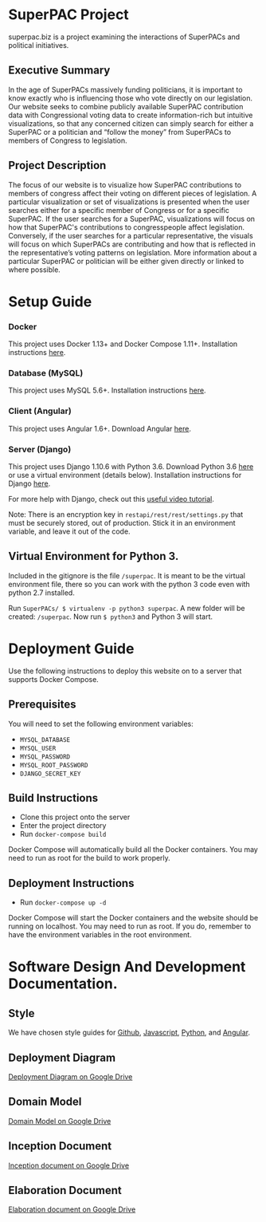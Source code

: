 # SuperPAC Project

superpac.biz is a project examining the interactions of SuperPACs and political initiatives.

## Executive Summary

In the age of SuperPACs massively funding politicians, it is important to know exactly who is influencing those who vote directly on our legislation. Our website seeks to combine publicly available SuperPAC contribution data with Congressional voting data to create information-rich but intuitive visualizations, so that any concerned citizen can simply search for either a SuperPAC or a politician and “follow the money” from SuperPACs to members of Congress to legislation.

## Project Description

The focus of our website is to visualize how SuperPAC contributions to members of congress affect their voting on different pieces of legislation. A particular visualization or set of visualizations is presented when the user searches either for a specific member of Congress or for a specific SuperPAC. If the user searches for a SuperPAC, visualizations will focus on how that SuperPAC's contributions to congresspeople affect legislation. Conversely, if the user searches for a particular representative, the visuals will focus on which SuperPACs are contributing and how that is reflected in the representative’s voting patterns on legislation. More information about a particular SuperPAC or politician will be either given directly or linked to where possible.

# Setup Guide

### Docker
This project uses Docker 1.13+ and Docker Compose 1.11+. 
Installation instructions [here](https://docs.docker.com/engine/installation/).

### Database (MySQL)
This project uses MySQL 5.6+. 
Installation instructions [here](https://dev.mysql.com/doc/refman/5.6/en/installing.html).

### Client (Angular)
This project uses Angular 1.6+. 
Download Angular [here](https://angularjs.org/).

### Server (Django)
This project uses Django 1.10.6 with Python 3.6. 
Download Python 3.6 [here](https://www.python.org/downloads/) or use a virtual environment (details below).
Installation instructions for Django [here](https://docs.djangoproject.com/en/1.10/topics/install/).

For more help with Django, check out this [useful video tutorial](https://www.youtube.com/playlist?list=PLQVvvaa0QuDeA05ZouE4OzDYLHY-XH-Nd).

Note:  There is an encryption key in `restapi/rest/rest/settings.py` that must be securely stored, out of production. Stick it in an environment variable, and leave it out of the code.

## Virtual Environment for Python 3.

Included in the gitignore is the file `/superpac`. It is meant to be the virtual environment file, there so you can work with the python 3 code even with python 2.7 installed.

Run `SuperPACs/ $ virtualenv -p python3 superpac`. A new folder will be created: `/superpac`. Now run `$ python3` and Python 3 will start.

# Deployment Guide

Use the following instructions to deploy this website on to a server that supports Docker Compose.

## Prerequisites
You will need to set the following environment variables:
* `MYSQL_DATABASE`
* `MYSQL_USER`
* `MYSQL_PASSWORD`
* `MYSQL_ROOT_PASSWORD`
* `DJANGO_SECRET_KEY`

## Build Instructions
* Clone this project onto the server
* Enter the project directory
* Run `docker-compose build`

Docker Compose will automatically build all the Docker containers. You may need to run as root for the build to work properly.

## Deployment Instructions
* Run `docker-compose up -d`

Docker Compose will start the Docker containers and the website should be running on localhost. You may need to run as root. If you do, remember to have the environment variables in the root environment.

# Software Design And Development Documentation.

## Style

We have chosen style guides for [Github](https://sethrobertson.github.io/GitBestPractices/), [Javascript](https://google.github.io/styleguide/jsguide.html), [Python](https://google.github.io/styleguide/pyguide.html), and [Angular](https://google.github.io/styleguide/angularjs-google-style.html).

## Deployment Diagram

[Deployment Diagram on Google Drive](https://drive.google.com/file/d/0B4fJ04kc6tHRQmFMUGpDQ1BFN0E/view?usp=sharing)

## Domain Model

[Domain Model on Google Drive](https://drive.google.com/file/d/0ByU5I4EWAyp5cjdSdFpBZ2xEa3c/view?usp=sharing)

## Inception Document

[Inception document on Google Drive](https://docs.google.com/document/d/1J4wr-IQZrq70X1NWiGK2sZdRkyR7uL44O6pK88FKAZk/edit?usp=sharing)

## Elaboration Document

[Elaboration document on Google Drive](https://docs.google.com/document/d/1N2Na6WvKSEU1u6L_2dpugFqMjkHSLFVl76K2zl2guqk/edit?usp=sharing)
